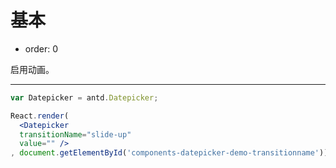 # 基本

- order: 0

启用动画。

---

````jsx
var Datepicker = antd.Datepicker;

React.render(
  <Datepicker
  transitionName="slide-up"
  value="" />
, document.getElementById('components-datepicker-demo-transitionname'));
````
